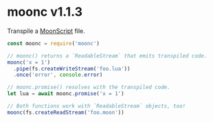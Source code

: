 # moonc v1.1.3

Transpile a [MoonScript](https://github.com/leafo/moonscript) file.

```js
const moonc = require('moonc')

// moonc() returns a `ReadableStream` that emits transpiled code.
moonc('x = 1')
  .pipe(fs.createWriteStream('foo.lua'))
  .once('error', console.error)

// moonc.promise() resolves with the transpiled code.
let lua = await moonc.promise('x = 1')

// Both functions work with `ReadableStream` objects, too!
moonc(fs.createReadStream('foo.moon'))
```
